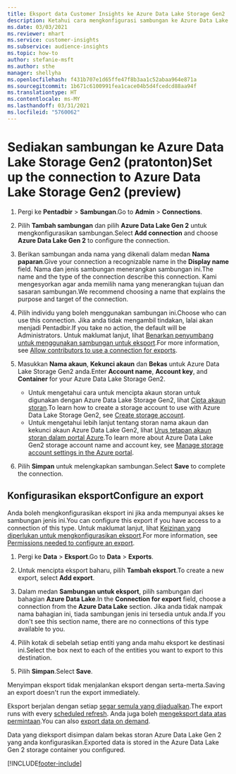 ```yaml
---
title: Eksport data Customer Insights ke Azure Data Lake Storage Gen2
description: Ketahui cara mengkonfigurasi sambungan ke Azure Data Lake Storage Gen2.
ms.date: 03/03/2021
ms.reviewer: mhart
ms.service: customer-insights
ms.subservice: audience-insights
ms.topic: how-to
author: stefanie-msft
ms.author: sthe
manager: shellyha
ms.openlocfilehash: f431b707e1d65ffe47f8b3aa1c52abaa964e871a
ms.sourcegitcommit: 1b671c6100991fea1cace04b5d4fcedcd88aa94f
ms.translationtype: HT
ms.contentlocale: ms-MY
ms.lasthandoff: 03/31/2021
ms.locfileid: "5760062"
---
```

# <a name="set-up-the-connection-to-azure-data-lake-storage-gen2-preview"></a><span data-ttu-id="08bfb-103">Sediakan sambungan ke Azure Data Lake Storage Gen2 (pratonton)</span><span class="sxs-lookup"><span data-stu-id="08bfb-103">Set up the connection to Azure Data Lake Storage Gen2 (preview)</span></span>

1. <span data-ttu-id="08bfb-104">Pergi ke **Pentadbir** > **Sambungan**.</span><span class="sxs-lookup"><span data-stu-id="08bfb-104">Go to **Admin** > **Connections**.</span></span>

1. <span data-ttu-id="08bfb-105">Pilih **Tambah sambungan** dan pilih **Azure Data Lake Gen 2** untuk mengkonfigurasikan sambungan.</span><span class="sxs-lookup"><span data-stu-id="08bfb-105">Select **Add connection** and choose **Azure Data Lake Gen 2** to configure the connection.</span></span>

1. <span data-ttu-id="08bfb-106">Berikan sambungan anda nama yang dikenali dalam medan **Nama paparan**.</span><span class="sxs-lookup"><span data-stu-id="08bfb-106">Give your connection a recognizable name in the **Display name** field.</span></span> <span data-ttu-id="08bfb-107">Nama dan jenis sambungan menerangkan sambungan ini.</span><span class="sxs-lookup"><span data-stu-id="08bfb-107">The name and the type of the connection describe this connection.</span></span> <span data-ttu-id="08bfb-108">Kami mengesyorkan agar anda memilih nama yang menerangkan tujuan dan sasaran sambungan.</span><span class="sxs-lookup"><span data-stu-id="08bfb-108">We recommend choosing a name that explains the purpose and target of the connection.</span></span>

1. <span data-ttu-id="08bfb-109">Pilih individu yang boleh menggunakan sambungan ini.</span><span class="sxs-lookup"><span data-stu-id="08bfb-109">Choose who can use this connection.</span></span> <span data-ttu-id="08bfb-110">Jika anda tidak mengambil tindakan, lalai akan menjadi Pentadbir.</span><span class="sxs-lookup"><span data-stu-id="08bfb-110">If you take no action, the default will be Administrators.</span></span> <span data-ttu-id="08bfb-111">Untuk maklumat lanjut, lihat [Benarkan penyumbang untuk menggunakan sambungan untuk eksport](connections.md#allow-contributors-to-use-a-connection-for-exports).</span><span class="sxs-lookup"><span data-stu-id="08bfb-111">For more information, see [Allow contributors to use a connection for exports](connections.md#allow-contributors-to-use-a-connection-for-exports).</span></span>

1. <span data-ttu-id="08bfb-112">Masukkan **Nama akaun**, **Kekunci akaun** dan **Bekas** untuk Azure Data Lake Storage Gen2 anda.</span><span class="sxs-lookup"><span data-stu-id="08bfb-112">Enter **Account name**, **Account key**, and **Container** for your Azure Data Lake Storage Gen2.</span></span>
    - <span data-ttu-id="08bfb-113">Untuk mengetahui cara untuk mencipta akaun storan untuk digunakan dengan Azure Data Lake Storage Gen2, lihat [Cipta akaun storan](/azure/storage/blobs/create-data-lake-storage-account).</span><span class="sxs-lookup"><span data-stu-id="08bfb-113">To learn how to create a storage account to use with Azure Data Lake Storage Gen2, see [Create storage account](/azure/storage/blobs/create-data-lake-storage-account).</span></span> 
    - <span data-ttu-id="08bfb-114">Untuk mengetahui lebih lanjut tentang storan nama akaun dan kekunci akaun Azure Data Lake Gen2, lihat [Urus tetapan akaun storan dalam portal Azure](/azure/storage/common/storage-account-manage).</span><span class="sxs-lookup"><span data-stu-id="08bfb-114">To learn more about Azure Data Lake Gen2 storage account name and account key, see [Manage storage account settings in the Azure portal](/azure/storage/common/storage-account-manage).</span></span>

1. <span data-ttu-id="08bfb-115">Pilih **Simpan** untuk melengkapkan sambungan.</span><span class="sxs-lookup"><span data-stu-id="08bfb-115">Select **Save** to complete the connection.</span></span> 

## <a name="configure-an-export"></a><span data-ttu-id="08bfb-116">Konfigurasikan eksport</span><span class="sxs-lookup"><span data-stu-id="08bfb-116">Configure an export</span></span>

<span data-ttu-id="08bfb-117">Anda boleh mengkonfigurasikan eksport ini jika anda mempunyai akses ke sambungan jenis ini.</span><span class="sxs-lookup"><span data-stu-id="08bfb-117">You can configure this export if you have access to a connection of this type.</span></span> <span data-ttu-id="08bfb-118">Untuk maklumat lanjut, lihat [Keizinan yang diperlukan untuk mengkonfigurasikan eksport](export-destinations.md#set-up-a-new-export).</span><span class="sxs-lookup"><span data-stu-id="08bfb-118">For more information, see [Permissions needed to configure an export](export-destinations.md#set-up-a-new-export).</span></span>

1. <span data-ttu-id="08bfb-119">Pergi ke **Data** > **Eksport**.</span><span class="sxs-lookup"><span data-stu-id="08bfb-119">Go to **Data** > **Exports**.</span></span>

1. <span data-ttu-id="08bfb-120">Untuk mencipta eksport baharu, pilih **Tambah eksport**.</span><span class="sxs-lookup"><span data-stu-id="08bfb-120">To create a new export, select **Add export**.</span></span>

1. <span data-ttu-id="08bfb-121">Dalam medan **Sambungan untuk eksport**, pilih sambungan dari bahagian **Azure Data Lake**.</span><span class="sxs-lookup"><span data-stu-id="08bfb-121">In the **Connection for export** field, choose a connection from the **Azure Data Lake** section.</span></span> <span data-ttu-id="08bfb-122">Jika anda tidak nampak nama bahagian ini, tiada sambungan jenis ini tersedia untuk anda.</span><span class="sxs-lookup"><span data-stu-id="08bfb-122">If you don't see this section name, there are no connections of this type available to you.</span></span>

1. <span data-ttu-id="08bfb-123">Pilih kotak di sebelah setiap entiti yang anda mahu eksport ke destinasi ini.</span><span class="sxs-lookup"><span data-stu-id="08bfb-123">Select the box next to each of the entities you want to export to this destination.</span></span>

1. <span data-ttu-id="08bfb-124">Pilih **Simpan**.</span><span class="sxs-lookup"><span data-stu-id="08bfb-124">Select **Save**.</span></span>

<span data-ttu-id="08bfb-125">Menyimpan eksport tidak menjalankan eksport dengan serta-merta.</span><span class="sxs-lookup"><span data-stu-id="08bfb-125">Saving an export doesn't run the export immediately.</span></span>

<span data-ttu-id="08bfb-126">Eksport berjalan dengan setiap [segar semula yang dijadualkan](system.md#schedule-tab).</span><span class="sxs-lookup"><span data-stu-id="08bfb-126">The export runs with every [scheduled refresh](system.md#schedule-tab).</span></span> <span data-ttu-id="08bfb-127">Anda juga boleh [mengeksport data atas permintaan](export-destinations.md#run-exports-on-demand).</span><span class="sxs-lookup"><span data-stu-id="08bfb-127">You can also [export data on demand](export-destinations.md#run-exports-on-demand).</span></span> 

<span data-ttu-id="08bfb-128">Data yang dieksport disimpan dalam bekas storan Azure Data Lake Gen 2 yang anda konfigurasikan.</span><span class="sxs-lookup"><span data-stu-id="08bfb-128">Exported data is stored in the Azure Data Lake Gen 2 storage container you configured.</span></span> 

[!INCLUDE[footer-include](../includes/footer-banner.md)]

